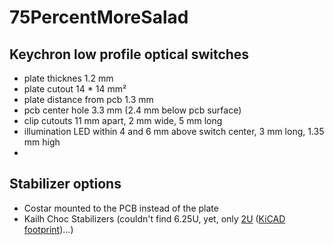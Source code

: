 # 75PercentMoreSalad

## Keychron low profile optical switches

- plate thicknes 1.2 mm
- plate cutout 14 * 14 mm²
- plate distance from pcb 1.3 mm
- pcb center hole 3.3 mm (2.4 mm below pcb surface)
- clip cutouts 11 mm apart, 2 mm wide, 5 mm long
- illumination LED within 4 and 6 mm above switch center, 3 mm long, 1.35 mm high
- 

## Stabilizer options

- Costar mounted to the PCB instead of the plate
- Kailh Choc Stabilizers (couldn't find 6.25U, yet, only [2U](https://spacecat.design/products/kailh-2u-choc-stabilizer-low-profile) ([KiCAD footprint](https://github.com/keebio/Keebio-Parts.pretty/blob/master/Kailh-PG1350-2u.kicad_mod))...)

